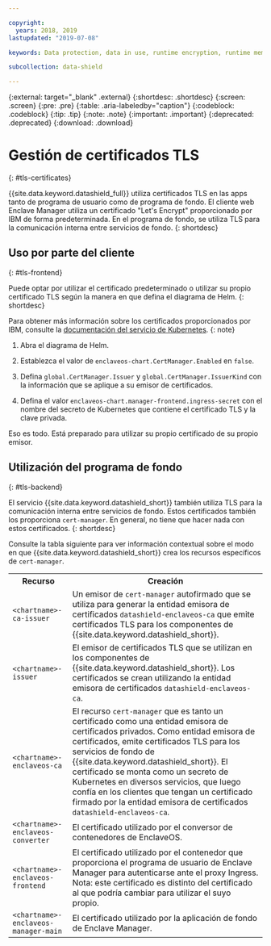 ```yaml
---

copyright:
  years: 2018, 2019
lastupdated: "2019-07-08"

keywords: Data protection, data in use, runtime encryption, runtime memory encryption, encrypted memory, Intel SGX, software guard extensions, Fortanix runtime encryption

subcollection: data-shield

---
```


{:external: target="_blank" .external}
{:shortdesc: .shortdesc}
{:screen: .screen}
{:pre: .pre}
{:table: .aria-labeledby="caption"}
{:codeblock: .codeblock}
{:tip: .tip}
{:note: .note}
{:important: .important}
{:deprecated: .deprecated}
{:download: .download}



# Gestión de certificados TLS
{: #tls-certificates}

{{site.data.keyword.datashield_full}} utiliza certificados TLS en las apps tanto de programa de usuario como de programa de fondo. El cliente web Enclave Manager utiliza un certificado "Let's Encrypt" proporcionado por IBM de forma predeterminada. En el programa de fondo, se utiliza TLS para la comunicación interna entre servicios de fondo.
{: shortdesc}


## Uso por parte del cliente
{: #tls-frontend}

Puede optar por utilizar el certificado predeterminado o utilizar su propio certificado TLS según la manera en que defina el diagrama de Helm.
{: shortdesc}

Para obtener más información sobre los certificados proporcionados por IBM, consulte la
[documentación del servicio de Kubernetes](/docs/containers?topic=containers-ingress#ingress_expose_public).
{: note}


1. Abra el diagrama de Helm.

2. Establezca el valor de `enclaveos-chart.CertManager.Enabled` en `false`.

3. Defina `global.CertManager.Issuer` y `global.CertManager.IssuerKind` con la información que se aplique a su emisor de certificados.

4. Defina el valor `enclaveos-chart.manager-frontend.ingress-secret` con el nombre del secreto de Kubernetes que contiene el certificado TLS y la clave privada.

Eso es todo. Está preparado para utilizar su propio certificado de su propio emisor. 



## Utilización del programa de fondo
{: #tls-backend}

El servicio {{site.data.keyword.datashield_short}} también utiliza TLS para la comunicación interna entre servicios de fondo. Estos certificados también los proporciona `cert-manager`. En general, no tiene que hacer nada con estos certificados.
{: shortdesc}

Consulte la tabla siguiente para ver información contextual sobre el modo en que
{{site.data.keyword.datashield_short}} crea los recursos específicos de `cert-manager`.

<table>
    <tr>
        <th>Recurso</th>
        <th>Creación</th>
    </tr>
    <tr>
        <td><code>&lt;chartname&gt;-ca-issuer</code></td>
        <td>Un emisor de <code>cert-manager</code> autofirmado que se utiliza para generar la entidad emisora de certificados
<code>datashield-enclaveos-ca</code> que emite certificados TLS para los componentes de {{site.data.keyword.datashield_short}}.</td>
    </tr>
    <tr>
        <td><code>&lt;chartname&gt;-issuer</code></td>
        <td>El emisor de certificados TLS que se utilizan en los componentes de {{site.data.keyword.datashield_short}}. Los certificados se crean utilizando la entidad emisora de certificados <code>datashield-enclaveos-ca</code>.</td>
    </tr>
    <tr>
        <td><code>&lt;chartname&gt;-enclaveos-ca</code></td>
        <td>El recurso <code>cert-manager</code> que es tanto un certificado como una entidad emisora de certificados privados. Como entidad emisora de certificados, emite certificados TLS para los servicios de fondo de {{site.data.keyword.datashield_short}}. El certificado se monta como un secreto de Kubernetes en diversos servicios, que luego confía en los clientes que tengan un certificado firmado por la entidad emisora de certificados
<code>datashield-enclaveos-ca</code>.</td>
    </tr>
    <tr>
        <td><code>&lt;chartname&gt;-enclaveos-converter</code></td>
        <td>El certificado utilizado por el conversor de contenedores de EnclaveOS.</td>
    </tr>
    <tr>
        <td><code>&lt;chartname&gt;-enclaveos-frontend</code></td>
        <td>El certificado utilizado por el contenedor que proporciona el programa de usuario de Enclave Manager para autenticarse ante el proxy Ingress. Nota: este certificado es distinto del certificado al que podría cambiar para utilizar el suyo propio.</td>
    </tr>
    <tr>
        <td><code>&lt;chartname&gt;-enclaveos-manager-main</code></td>
        <td>El certificado utilizado por la aplicación de fondo de Enclave Manager.</td>
    </tr>
</table>


<!---## Disabling cert-manager
{: #tls-disable-cert-manager}

You can choose to disable `cert-manager` entirely and configure your certificates manually for the Enclave Manager backend services. To do so, set the Helm value `global.CertManager.Enabled` to `false`.--->

